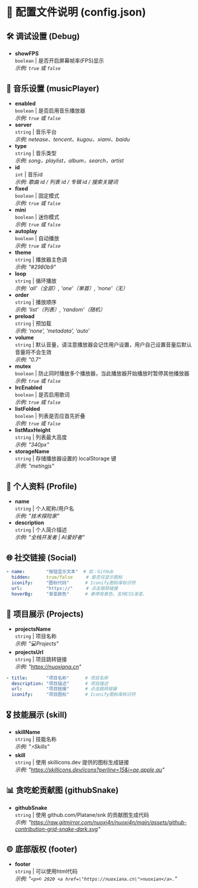 # 📁 配置文件说明 (config.json)

## 🛠 调试设置 (Debug)
- **showFPS**  
  `boolean` | 是否开启屏幕帧率(FPS)显示  
  *示例: `true` 或 `false`*

## 🎵 音乐设置 (musicPlayer)
- **enabled**  
  `boolean` | 是否启用音乐播放器  
  *示例: `true` 或 `false`*
- **server**  
  `string` | 音乐平台  
  *示例: netease、tencent、kugou、xiami、baidu*
- **type**  
  `string` | 音乐类型  
  *示例: song，playlist，album，search，artist*
- **id**  
  `int` | 音乐id  
  *示例: 歌曲 id / 列表 id / 专辑 id / 搜索关键词*
- **fixed**  
  `boolean` | 固定模式  
  *示例: `true` 或 `false`*
- **mini**  
  `boolean` | 迷你模式  
  *示例: `true` 或 `false`*
- **autoplay**  
  `boolean` | 自动播放  
  *示例: `true` 或 `false`*
- **theme**  
  `string` | 播放器主色调  
  *示例: "#2980b9"*
- **loop**  
  `string` | 循环播放  
  *示例: 'all'（全部）, 'one'（单首）, 'none'（无）*
- **order**  
  `string` | 播放顺序  
  *示例: 'list'（列表）, 'random'（随机）*
- **preload**  
  `string` | 预加载  
  *示例: 'none', 'metadata', 'auto'*
- **volume**  
  `string` | 默认音量，请注意播放器会记住用户设置，用户自己设置音量后默认音量将不会生效  
  *示例: "0.7"*
- **mutex**  
  `boolean` | 防止同时播放多个播放器，当此播放器开始播放时暂停其他播放器  
  *示例: `true` 或 `false`*
- **lrcEnabled**  
  `boolean` | 是否启用歌词  
  *示例: `true` 或 `false`*
- **listFolded**  
  `boolean` | 列表是否应首先折叠  
  *示例: `true` 或 `false`*
- **listMaxHeight**  
  `string` | 列表最大高度  
  *示例: "340px"*
- **storageName**  
  `string` | 存储播放器设置的 localStorage 键  
  *示例: "metingjs"*

## 👤 个人资料 (Profile)
- **name**  
  `string` | 个人昵称/用户名  
  *示例: "技术探险家"*
- **description**  
  `string` | 个人简介描述  
  *示例: "全栈开发者 | AI爱好者"*

## 🌐 社交链接 (Social)
```yaml
- name:        "按钮显示文本"  # 如：GitHub
  hidden:      true/false     # 是否仅显示图标
  iconify:     "图标代码"      # Iconify图标库标识符
  url:         "https://"     # 点击跳转链接
  hoverBg:     "渐变颜色"      # 悬停背景色，支持CSS渐变、
```

## 📁 项目展示 (Projects)
- **projectsName**  
  `string` | 项目名称  
  *示例: "💻Projects"*
- **projectsUrl**  
  `string` | 项目跳转链接  
  *示例: "https://nuoxiana.cn"*
```yaml
- title:       "项目名称"      # 项目名称
  description: "项目描述"      # 项目描述
  url:         "项目链接"      # 点击跳转链接
  iconify:     "项目图标"      # Iconify图标库标识符
```

## 🎖️ 技能展示 (skill)
- **skillName**  
  `string` | 技能名称  
  *示例: "⚡Skills"*
- **skill**  
  `string` | 使用 skillicons.dev 提供的图标生成链接  
  *示例: "https://skillicons.dev/icons?perline=15&i=ae,apple,au"*

## 📊 贪吃蛇贡献图 (githubSnake)
- **githubSnake**  
  `string` | 使用 github.com/Platane/snk 的贡献图生成代码  
  *示例: "https://raw.gitmirror.com/nuoxi4n/nuoxi4n/main/assets/github-contribution-grid-snake-dark.svg"*

## ©️ 底部版权 (footer)
- **footer**  
  `string` | 可以使用html代码  
  *示例: "```<p>© 2020 <a href=\"https://nuoxiana.cn\">nuoxian</a>.```"*